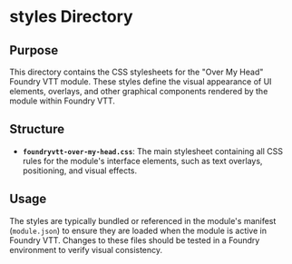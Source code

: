 # styles Directory

## Purpose

This directory contains the CSS stylesheets for the "Over My Head" Foundry VTT module. These styles define the visual appearance of UI elements, overlays, and other graphical components rendered by the module within Foundry VTT.

## Structure

- **`foundryvtt-over-my-head.css`**: The main stylesheet containing all CSS rules for the module's interface elements, such as text overlays, positioning, and visual effects.

## Usage

The styles are typically bundled or referenced in the module's manifest (`module.json`) to ensure they are loaded when the module is active in Foundry VTT. Changes to these files should be tested in a Foundry environment to verify visual consistency.
